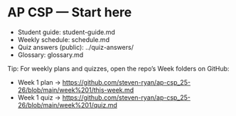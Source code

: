 # AP CSP — Start here

- Student guide: student-guide.md
- Weekly schedule: schedule.md
- Quiz answers (public): ../quiz-answers/
- Glossary: glossary.md

Tip: For weekly plans and quizzes, open the repo’s Week folders on GitHub:
- Week 1 plan → https://github.com/steven-ryan/ap-csp_25-26/blob/main/week%201/this-week.md
- Week 1 quiz → https://github.com/steven-ryan/ap-csp_25-26/blob/main/week%201/quiz.md